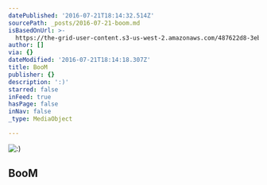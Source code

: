 ```yaml
---
datePublished: '2016-07-21T18:14:32.514Z'
sourcePath: _posts/2016-07-21-boom.md
isBasedOnUrl: >-
  https://the-grid-user-content.s3-us-west-2.amazonaws.com/487622d8-3eba-447d-8880-4b4ac5cc320a.jpg
author: []
via: {}
dateModified: '2016-07-21T18:14:18.307Z'
title: BooM
publisher: {}
description: ':)'
starred: false
inFeed: true
hasPage: false
inNav: false
_type: MediaObject

---
```

![:)](https://imgflo.herokuapp.com/graph/vahj1ThiexotieMo/00c8b7136d68d138ac6605bc1cfc6443/croprotate.jpg?cropheight=4267&cropwidth=6400&degrees=0&input=https%3A%2F%2Fthe-grid-user-content.s3-us-west-2.amazonaws.com%2F487622d8-3eba-447d-8880-4b4ac5cc320a.jpg&x=0&y=0)

## BooM